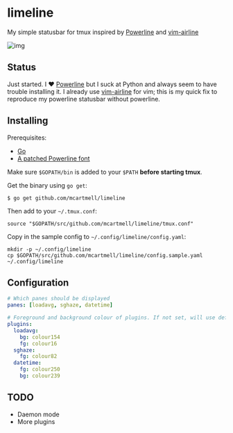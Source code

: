 # limeline

My simple statusbar for tmux inspired by [Powerline](https://github.com/powerline/powerline) and [vim-airline](https://github.com/bling/vim-airline)

![img](https://github.com/mcartmell/limeline/wiki/screenshots/limeline.png)

## Status

Just started. I :heart: [Powerline](https://github.com/powerline/powerline) but I suck at Python and always seem to have
trouble installing it. I already use [vim-airline](https://github.com/bling/vim-airline) for vim; this is my quick fix
to reproduce my powerline statusbar without powerline.

## Installing

Prerequisites:

* [Go](http://golang.org)
* [A patched Powerline font](https://github.com/powerline/fonts)

Make sure `$GOPATH/bin` is added to your `$PATH` **before starting tmux**.

Get the binary using `go get`:

```
$ go get github.com/mcartmell/limeline
```

Then add to your `~/.tmux.conf`:

```
source "$GOPATH/src/github.com/mcartmell/limeline/tmux.conf"
```

Copy in the sample config to `~/.config/limeline/config.yaml`:

```
mkdir -p ~/.config/limeline
cp $GOPATH/src/github.com/mcartmell/limeline/config.sample.yaml ~/.config/limeline
```

## Configuration

```yaml
# Which panes should be displayed
panes: [loadavg, sghaze, datetime]

# Foreground and background colour of plugins. If not set, will use default
plugins:
  loadavg:
    bg: colour154
    fg: colour16
  sghaze:
    fg: colour82
  datetime:
    fg: colour250
    bg: colour239
```

## TODO

* Daemon mode
* More plugins
